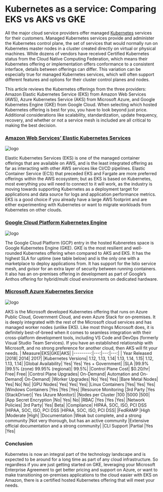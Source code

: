 # Kubernetes as a service: Comparing EKS vs AKS vs GKE

All the major cloud service providers offer managed [Kubernetes](https://kubernetes.io/) services for their customers. Managed Kubernetes services provide and administer the Kubernetes control plane, the set of services that would normally run on Kubernetes master nodes in a cluster created directly on virtual or physical machines. While dozens of vendors have received Certified Kubernetes status from the Cloud Native Computing Federation, which means their Kubernetes offering or implementation offers conformance to a consistent interface, details between offerings can differ. This variation can be especially true for managed Kubernetes services, which will often support different features and options for their cluster control planes and nodes.


This article reviews the Kubernetes offerings from the three providers: Amazon Elastic Kubernetes Service (EKS)  from Amazon Web Services (AWS), Azure Kubernetes Service (AKS) from Microsoft Azure, and Google Kubernetes Engine (GKE) from Google Cloud. When selecting which hosted Kubernetes offering is best for you, you have to look beyond just price. Additional considerations like scalability, standardization, update frequency, recovery, and whether or not a service mesh is included are all critical to making the best decision.

### [Amazon Web Services’ Elastic Kubernetes Services](https://aws.amazon.com/eks/)
![logo](https://github.com/gagan3012/engineering-education/blob/master/KaaS/263-2635408_amazon-eks-logo-amazon-eks.png)

Elastic Kubernetes Services (EKS) is one of the managed container offerings that are available on AWS, and is the least integrated offering as far as interacting with other AWS services like CI/CD pipelines. Elastic Container Service (ECS) that preceded EKS and Fargate are more preferred offerings within the AWS ecosystem; but as EKS is based on Kubernetes, most everything you will need to connect to it will work, as the industry is moving towards supporting Kubernetes as a deployment target for applications and data source for logs and application performance metrics. EKS is a good choice if you already have a large AWS footprint and are either experimenting with Kubernetes or want to migrate workloads from Kubernetes on other clouds.
### [Google Cloud Platform Kubernetes Engine](https://cloud.google.com/kubernetes-engine)

![logo](https://github.com/gagan3012/engineering-education/blob/master/KaaS/download.png)

The Google Cloud Platform (GCP) entry in the hosted Kubneretes space is Google Kubernetes Engine (GKE). GKE is the most resilient and well-rounded Kubernetes offering when compared to AKS and EKS. It has the highest SLA for uptime (see table below) and is the only one with a marketplace to deploy applications from. It has support for the Istio service mesh, and gvisor for an extra layer of security between running containers. It also has an on-premises offering in development as part of Google’s Anthos offering for hybrid/multi cloud environments on dedicated hardware.
### [Microsoft Azure Kubernetes Service](https://azure.microsoft.com/en-in/services/kubernetes-service/#:~:text=Azure%20Kubernetes%20Service%20(AKS)%20offers,and%20scale%20applications%20with%20confidence.)

![logo](https://github.com/gagan3012/engineering-education/blob/master/KaaS/image.png)

AKS is the Microsoft developed Kubernetes offering that runs on Azure Public Cloud, Government Cloud, and even Azure Stack for on-premises. It is deeply integrated with the rest of the Microsoft cloud services and has managed worker nodes (unlike EKS). Like most things Microsoft does, it is definitely best-of-breed when it comes to seamless integration with their cross-platform development tools, including VS Code and DevOps (formerly Visual Studio Team Services). If you have an established relationship with Microsoft, and no strong preference for another cloud, then AKS will fit your needs.
| Measure|EKS|GKE|AKS|
|---------:|---:|---:|---:|
| Year Released	|2018|	2014|	2017|
|Kubernetes Versions|	1.12, 1.13, 1.14|	1.13, 1.14, 1.15|	1.12, 1.13, 1.14|
|Global Availability|	Yes|	Yes|	Yes + Government|
|SLA	|99.9%	|99.5% (zone) 99.95% (regional)| 99.5%|
|Control Plane Cost|	$0.20/hr|	Free|	Free|
|Control Plane Upgrades|	On-Demand|	Automation and On-Demand|	On-Demand|
|Worker Upgrades|	No|	Yes|	Yes|
|Bare Metal Nodes|	Yes|	No|	No|
|GPU Nodes|	Yes|	Yes|	Yes|
|Linux Containers	|Yes|	Yes|	Yes|
|Windows Containers	|Yes	|Yes	|Yes|
|Resource Monitoring	|3rd Party	|Yes (StackDriver)|	Yes (Azure Monitor)|
|Nodes per Cluster	|100	|5000	|500|
|App Secret Encryption	|No|	Yes|	No|
|RBAC	|Yes	|Yes	|Yes|
|Network Policies|	3rd Party|	Yes|	Beta|
|Compliance|	HIPAA, SOC, ISO, PCI DSS	|HIPAA, SOC, ISO, PCI DSS	|HIPAA, SOC, ISO, PCI DSS|
|FedRAMP	|High	|Moderate	|High|
|Documentation	|Weak but complete, and a strong community	|Not very thorough, but has an active community	|Extensive official documentation and a strong community|
|CLI Support	|Partial	|Yes	|Yes|

### Conclusion 
Kubernetes is now an integral part of the technology landscape and is expected to be around for a long time as part of any cloud infrastructure. So regardless if you are just getting started on GKE, leveraging your Microsoft Enterprise Agreement to get better pricing and support on Azure, or want to make transitioning on-premises applications to the cloud easier with EKS on Amazon, there is a certified hosted Kubernetes offering that will meet your needs.
